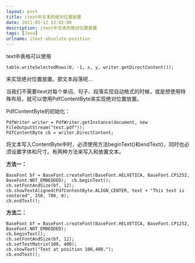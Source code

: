 ```yaml
---
layout: post
title: itext中文本的绝对位置放置
date: 2011-05-12 12:02:00
description: itext中文本的绝对位置放置
tags: [Java]
urlname: itext-absolute-position
---
```


text中表格可以使用

	table.writeSelectedRows(0, -1, x, y, writer.getDirectContent());

来实现绝对位置放置。那文本段落呢... 

当我们不需要itext对每个单词、句子、段落实现自动格式的时候，或是想使用特殊布局，就可以使用PdfContentByte来实现绝对位置放置。

PdfContentByte的初始化：

	PdfWriter writer = PdfWriter.getInstance(document, new FileOutputStream("test.pdf"));  
	PdfContentByte cb = writer.DirectContent;

将文本写入ContentByte中时，必须使用方法beginText()和endText()，同时也必须设置字体和尺寸。有两种方法来写入和放置文本。

**方法一：**

	BaseFont bf = BaseFont.createFont(BaseFont.HELVETICA, BaseFont.CP1252, BaseFont.NOT_EMBEDDED);  cb.beginText();  
	cb.setFontAndSize(bf, 12);  
	cb.showTextAligned(PdfContentByte.ALIGN_CENTER, text + "This text is centered", 250, 700, 0);  
	cb.endText();

**方法二：**

	BaseFont bf = BaseFont.createFont(BaseFont.HELVETICA, BaseFont.CP1252, BaseFont.NOT_EMBEDDED);  
	cb.beginText();  
	cb.setFontAndSize(bf, 12);  
	cb.setTextMatrix(100, 400);  
	cb.showText("Text at position 100,400.");  
	cb.endText(); 
